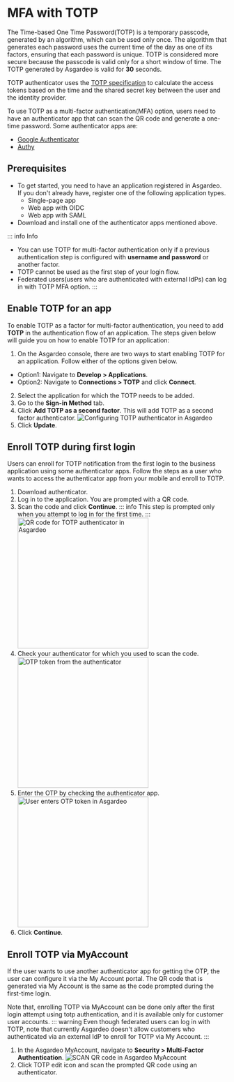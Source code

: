 # MFA with TOTP

The Time-based One Time Password(TOTP) is a temporary passcode, generated by an algorithm, which can be used only once. The algorithm that generates each password uses the current time of the day as one of its factors, ensuring that each password is unique.
TOTP is considered more secure because the passcode is valid only for a short window of time. The TOTP generated by Asgardeo is valid for **30** seconds.

TOTP authenticator uses the [TOTP specification](https://datatracker.ietf.org/doc/html/rfc6238) to calculate the access tokens based on the time and the shared secret key between the user and the identity provider.

To use TOTP as a multi-factor authentication(MFA) option, users need to have an authenticator app that can scan the QR code and generate a one-time password. Some authenticator apps are:
- [Google Authenticator](https://play.google.com/store/apps/details?id=com.google.android.apps.authenticator2)
- [Authy](https://play.google.com/store/apps/details?id=com.authy.authy)

## Prerequisites
-   To get started, you need to have an application registered in Asgardeo. If you don't already have, register one of the following application types.
    -   <a :href="$withBase('/guides/applications/register-single-page-app/')">Single-page app</a>
    -   <a :href="$withBase('/guides/applications/register-oidc-web-app/')">Web app with OIDC</a>
    -   <a :href="$withBase('/guides/applications/register-saml-web-app/')">Web app with SAML</a>
-   Download and install one of the authenticator apps mentioned above.

::: info Info
 - You can use TOTP for multi-factor authentication only if a previous authentication step is configured with **username and password** or another factor.   
 - TOTP cannot be used as the first step of your login flow.
 - Federated users(users who are authenticated with external IdPs) can log in with TOTP MFA option.
:::


## Enable TOTP for an app
To enable TOTP as a factor for multi-factor authentication, you need to add **TOTP** in the authentication flow of an application. The steps given below will guide you on how to enable TOTP for an application:
1. On the Asgardeo console, there are two ways to start enabling TOTP for an application. Follow either of the options given below.
 - Option1: Navigate to **Develop > Applications**.
 - Option2: Navigate to **Connections > TOTP** and click **Connect**.
2. Select the application for which the TOTP needs to be added.
3. Go to the **Sign-in Method** tab.
4. Click **Add TOTP as a second factor**. This will add TOTP as a second factor authenticator.
    <img :src="$withBase('/assets/img/guides/mfa/totp/add-totp-authenticator.png')" alt="Configuring TOTP authenticator in Asgardeo">
5. Click **Update**.

## Enroll TOTP during first login 
Users can enroll for TOTP notification from the first login to the business application using some authenticator apps. Follow the steps as a user who wants to access the authenticator app from your mobile and enroll to TOTP.
1. Download authenticator.
2. Log in to the application. You are prompted with a QR code.
3. Scan the code and click **Continue**. 
    ::: info
        This step is prompted only when you attempt to log in for the first time.
    :::
    <img :src="$withBase('/assets/img/guides/mfa/totp/scan-qr-code-totp.png')" alt="QR code for TOTP authenticator in Asgardeo" width="300">
4. Check your authenticator for which you used to scan the code.
    <img :src="$withBase('/assets/img/guides/mfa/totp/google-authenticator.png')" alt="OTP token from the authenticator" width="300">
5. Enter the OTP by checking the authenticator app.
    <img :src="$withBase('/assets/img/guides/mfa/totp/enter-otp-token.png')" alt="User enters OTP token in Asgardeo" width="300">
6. Click **Continue**.


## Enroll TOTP via MyAccount
If the user wants to use another authenticator app for getting the OTP, the user can configure it via the My Account portal. The QR code that is generated via My Account is the same as the code prompted during the first-time login.
 
Note that, enrolling TOTP via MyAccount can be done only after the first login attempt using totp authentication, and it is available only for <a :href="$withBase('/guides/users/manage-customers/')">customer</a> user accounts.
::: warning
 Even though federated users can log in with TOTP, note that currently Asgardeo doesn't allow customers who authenticated via an external IdP to enroll for TOTP via My Account.
:::
 
1. In the Asgardeo MyAccount, navigate to **Security > Multi-Factor Authentication**.
    <img :src="$withBase('/assets/img/guides/mfa/totp/scan-qr-code-via-myaccount.png')" alt="SCAN QR code in Asgardeo MyAccount">
2. Click TOTP edit icon and scan the prompted QR code using an authenticator.
